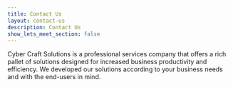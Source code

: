 ```yaml
---
title: Contact Us
layout: contact-us
description: Contact Us
show_lets_meet_section: false
---
```

Cyber Craft Solutions is a professional services company that offers a rich pallet of solutions designed for increased business productivity and efficiency. We developed our solutions according to your business needs and with the end-users in mind. 